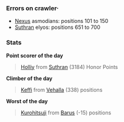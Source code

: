 ### Errors on crawler·
- [Nexus](/#/ranking/Nexus) asmodians: positions 101 to 150
- [Suthran](/#/ranking/Suthran) elyos: positions 651 to 700


### Stats

**Point scorer of the day**
>[Holliy](/#/character/Suthran/490380) from [Suthran](/#/ranking/Suthran)  (3184) Honor Points


**Climber of the day**
>[Keffi](/#/character/Vehalla/379025) from [Vehalla](/#/ranking/Vehalla)  (338) positions


**Worst of the day**
>[Kurohitsuji](/#/character/Barus/410494) from [Barus](/#/ranking/Barus)  (-15) positions


